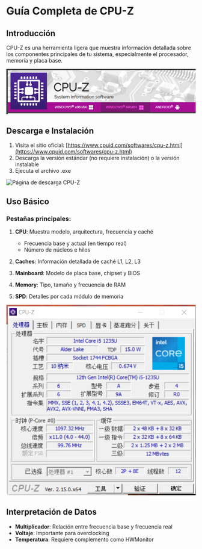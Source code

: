 # Guía Completa de CPU-Z

## Introducción
CPU-Z es una herramienta ligera que muestra información detallada sobre los componentes principales de tu sistema, especialmente el procesador, memoria y placa base.

![Pantalla principal CPU-Z](cpu1.png)

## Descarga e Instalación

1. Visita el sitio oficial: [https://www.cpuid.com/softwares/cpu-z.html](https://www.cpuid.com/softwares/cpu-z.html)
2. Descarga la versión estándar (no requiere instalación) o la versión instalable
3. Ejecuta el archivo .exe

![Página de descarga CPU-Z](https://www.cpuid.com/medias/images/en/cpu-z-download.png)

## Uso Básico

### Pestañas principales:

1. **CPU**: Muestra modelo, arquitectura, frecuencia y caché
   - Frecuencia base y actual (en tiempo real)
   - Número de núcleos e hilos

2. **Caches**: Información detallada de caché L1, L2, L3

3. **Mainboard**: Modelo de placa base, chipset y BIOS

4. **Memory**: Tipo, tamaño y frecuencia de RAM

5. **SPD**: Detalles por cada módulo de memoria

![Ejemplo información CPU](cpu.png)

## Interpretación de Datos

- **Multiplicador**: Relación entre frecuencia base y frecuencia real
- **Voltaje**: Importante para overclocking
- **Temperatura**: Requiere complemento como HWMonitor
